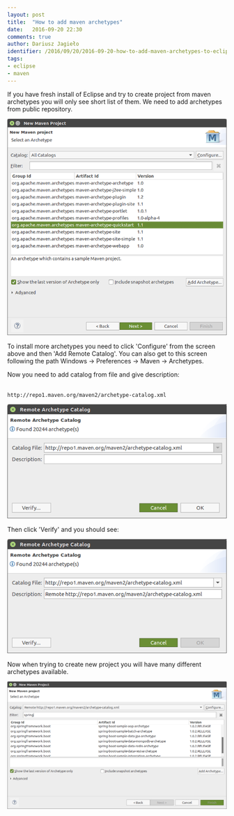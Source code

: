 ```yaml
---
layout: post
title:  "How to add maven archetypes"
date:   2016-09-20 22:30
comments: true
author: Dariusz Jagieło
identifier: /2016/09/20/2016-09-20-how-to-add-maven-archetypes-to-eclipse.html"
tags:
- eclipse
- maven
---
```


If you have fresh install of Eclipse and try to create project from maven archetypes you will only see short list of them. We need to add archetypes from public repository.

<!--more-->

<div>
<center>
	<a class="fancybox" rel="group" href="/images/posts/20_09_2016/1.png"><img class="fb20" src="/images/posts/20_09_2016/1.png" alt="" /></a>
</center>
</div>

To install more archetypes you need to click 'Configure' from the screen above
and then 'Add Remote Catalog'. You can also get to this screen following the path
Windows -> Preferences -> Maven -> Archetypes.

Now you need to add catalog from file and give description:

<pre><code class="language-bash">
http://repo1.maven.org/maven2/archetype-catalog.xml
</code></pre>

<div>
<center>
	<a class="fancybox" rel="group" href="/images/posts/20_09_2016/2.png"><img class="fb20" src="/images/posts/20_09_2016/2.png" alt="" /></a>
</center>
</div>


Then click 'Verify' and you should see:

<div>
<center>
	<a class="fancybox" rel="group" href="/images/posts/20_09_2016/4.png"><img class="fb20" src="/images/posts/20_09_2016/4.png" alt="" /></a>
</center>
</div>


Now when trying to create new project you will have many different archetypes available.

<div>
<center>
	<a class="fancybox" rel="group" href="/images/posts/20_09_2016/3.png"><img class="fb20" src="/images/posts/20_09_2016/3.png" alt="" /></a>
</center>
</div>
